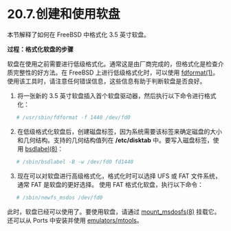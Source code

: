 # 20.7.创建和使用软盘

本节解释了如何在 FreeBSD 中格式化 3.5 英寸软盘。

**过程：格式化软盘的步骤**

软盘在使用之前需要进行低级格式化。通常这是由厂商完成的，但格式化是检查介质完整性的好方法。在 FreeBSD 上进行低级格式化时，可以使用 [fdformat(1)](https://man.freebsd.org/cgi/man.cgi?query=fdformat&sektion=1&format=html)。使用该工具时，请注意任何错误信息，这些信息有助于判断软盘是否良好。

1. 将一张新的 3.5 英寸软盘插入首个软盘驱动器，然后执行以下命令进行格式化：

```sh
   # /usr/sbin/fdformat -f 1440 /dev/fd0
   ```

2. 在低级格式化软盘后，创建磁盘标签，因为系统需要该标签来确定磁盘的大小和几何结构。支持的几何结构值列在 **/etc/disktab** 中。要写入磁盘标签，使用 [bsdlabel(8)](https://man.freebsd.org/cgi/man.cgi?query=bsdlabel&sektion=8&format=html)：

```sh
   # /sbin/bsdlabel -B -w /dev/fd0 fd1440
   ```

3. 现在可以对软盘进行高级格式化，格式化时可以选择 UFS 或 FAT 文件系统，通常 FAT 是软盘的更好选择。
   使用 FAT 格式化软盘，执行以下命令：

```sh
   # /sbin/newfs_msdos /dev/fd0
   ```

此时，软盘已经可以使用了。要使用软盘，请通过 [mount_msdosfs(8)](https://man.freebsd.org/cgi/man.cgi?query=mount_msdosfs&sektion=8&format=html) 挂载它。还可以从 Ports  中安装并使用 [emulators/mtools](https://cgit.freebsd.org/ports/tree/emulators/mtools/)。
